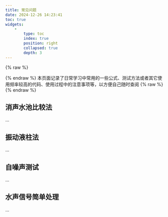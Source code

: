 ```yaml
---
title: 常见问题
date: 2024-12-26 14:23:41
toc: true
widgets:
    -
        type: toc
        index: true
        position: right
        collapsed: true
        depth: 3
---
```

{% raw %}<article class="message is-info"><div class="message-body">{% endraw %}
本页面记录了日常学习中常用的一些公式、测试方法或者其它使用频率较高的代码、使用过程中的注意事项等，以方便自己随时查阅
{% raw %}</div></article>{% endraw %}
## 消声水池比较法
...

## 振动液柱法
...

## 自噪声测试
...

## 水声信号简单处理
...
